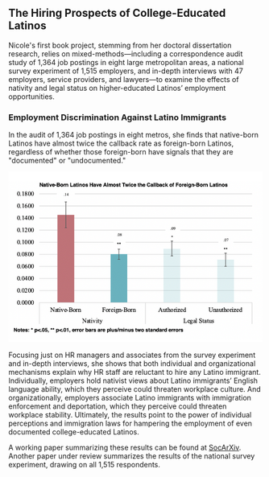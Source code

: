 ## The Hiring Prospects of College-Educated Latinos

Nicole's first book project, stemming from her doctoral dissertation research, relies on mixed-methods—including a correspondence audit study of 1,364 job postings in eight large metropolitan areas, a national survey experiment of 1,515 employers, and in-depth interviews with 47 employers, service providers, and lawyers—to examine the effects of nativity and legal status on higher-educated Latinos’ employment opportunities. 

### Employment Discrimination Against Latino Immigrants

In the audit of 1,364 job postings in eight metros, she finds that native-born Latinos have almost twice the callback rate as foreign-born Latinos, regardless of whether those foreign-born have signals that they are "documented" or "undocumented." 

![audit3](audit3.png) <!-- .element style="height: 100px" -->

Focusing just on HR managers and associates from the survey experiment and in-depth interviews, she shows that both individual and organizational mechanisms explain why HR staff are reluctant to hire any Latino immigrant. Individually, employers hold nativist views about Latino immigrants’ English language ability, which they perceive could threaten workplace culture. And organizationally, employers associate Latino immigrants with immigration enforcement and deportation, which they perceive could threaten workplace stability. Ultimately, the results point to the power of individual perceptions and immigration laws for hampering the employment of even documented college-educated Latinos. 

A working paper summarizing these results can be found at [SocArXiv](https://osf.io/preprints/socarxiv/wse6n/). Another paper under review summarizes the results of the national survey experiment, drawing on all 1,515 respondents.
